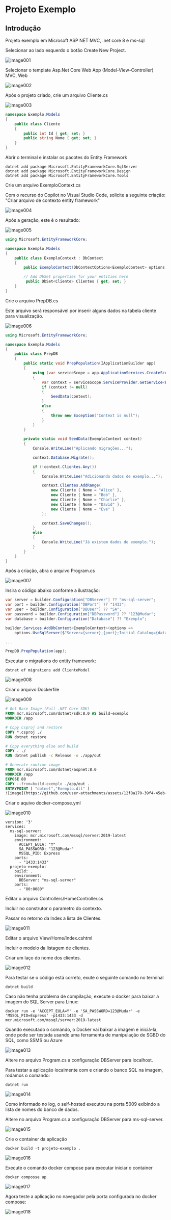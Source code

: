 # Projeto Exemplo

## Introdução
Projeto exemplo em Microsoft ASP NET MVC, .net core 8 e ms-sql

Selecionar ao lado esquerdo o botão Create New Project.

![image001](https://github.com/user-attachments/assets/5bfd2346-0f70-4821-9784-f11628c3d933)

Selecionar o template Asp.Net Core Web App (Model-View-Controller) MVC, Web

![image002](https://github.com/user-attachments/assets/78a1d509-0eb2-4d5b-8a29-a0082b9ac1c9)

Após o projeto criado, crie um arquivo Cliente.cs

![image003](https://github.com/user-attachments/assets/92657434-88f3-45a3-882d-cf64fb2a9bbd)

```c#
namespace Exemplo.Models
{
    public class Cliente
    {
        public int Id { get; set; }
        public string Nome { get; set; }
    }
}
```
Abrir o terminal e instalar os pacotes do Entity Framework

```shell
dotnet add package Microsoft.EntityFrameworkCore.SqlServer
dotnet add package Microsoft.EntityFrameworkCore.Design
dotnet add package Microsoft.EntityFrameworkCore.Tools
```


Crie um arquivo ExemploContext.cs

Com o recurso do Copilot no Visual Studio Code, solicite a seguinte criação: "Criar arquivo de contexto entity framework"

![image004](https://github.com/user-attachments/assets/d11a5895-7ee1-4af0-87d1-9ff3d392bfec)

Após a geração, este é o resultado:

![image005](https://github.com/user-attachments/assets/9ee272d0-af1b-4204-af81-cfdacfe0e43b)

```c#
using Microsoft.EntityFrameworkCore;

namespace Exemplo.Models
{
    public class ExemploContext : DbContext
    {
        public ExemploContext(DbContextOptions<ExemploContext> options) : base(options){}

        // Add DbSet properties for your entities here
         public DbSet<Cliente> Clientes { get; set; }
    }
}
```
Crie o arquivo PrepDB.cs

Este arquivo será responsável por inserir alguns dados na tabela cliente para visualização.

![image006](https://github.com/user-attachments/assets/fe86b893-9013-4af2-a421-ad4276eda3a2)

```c#
using Microsoft.EntityFrameworkCore;

namespace Exemplo.Models
{
    public class PrepDB
    {
        public static void PrepPopulation(IApplicationBuilder app)
        {
            using (var serviceScope = app.ApplicationServices.CreateScope())
            {
                var context = serviceScope.ServiceProvider.GetService<ExemploContext>();
                if (context != null)
                {
                    SeedData(context);
                }
                else
                {
                    throw new Exception("Context is null");
                }
            }
        }

        private static void SeedData(ExemploContext context)
        {
            Console.WriteLine("Aplicando migrações...");

            context.Database.Migrate();

            if (!context.Clientes.Any())
            {
                Console.WriteLine("Adicionando dados de exemplo...");

                context.Clientes.AddRange(
                    new Cliente { Nome = "Alice" },
                    new Cliente { Nome = "Bob" },
                    new Cliente { Nome = "Charlie" },
                    new Cliente { Nome = "David" },
                    new Cliente { Nome = "Eve" }
                );

                context.SaveChanges();
            }
            else
            {
                Console.WriteLine("Já existem dados de exemplo.");
            }
        }
    }
}

```


Após a criação, abra o arquivo Program.cs

![image007](https://github.com/user-attachments/assets/c0233601-a1ed-45ac-a8bb-de8e4b6b83d4)

Insira o código abaixo conforme a ilustração:

```C#
var server = builder.Configuration["DBServer"] ?? "ms-sql-server";
var port = builder.Configuration["DBPort"] ?? "1433";
var user = builder.Configuration["DBUser"] ?? "SA";
var password = builder.Configuration["DBPassword"] ?? "123@Mudar";
var database = builder.Configuration["Database"] ?? "Exemplo";

builder.Services.AddDbContext<ExemploContext>(options =>
    options.UseSqlServer($"Server={server},{port};Initial Catalog={database};User ID={user};Password={password};Encrypt=False"));

...

PrepDB.PrepPopulation(app); 

```

Executar o migrations do entity framework:

```shell
dotnet ef migrations add ClienteModel
```

![image008](https://github.com/user-attachments/assets/725a31be-4cbf-4828-a6bc-0d264e0b48ab)

Criar o arquivo Dockerfile

![image009](https://github.com/user-attachments/assets/3c9ef97a-0869-42e8-bb5c-98e542e74fcd)

```Dockerfile
# Get Base Image (Full .NET Core SDK)
FROM mcr.microsoft.com/dotnet/sdk:8.0 AS build-exemplo
WORKDIR /app

# Copy csproj and restore
COPY *.csproj ./
RUN dotnet restore

# Copy everything else and build
COPY . ./
RUN dotnet publish -c Release -o ./app/out

# Generate runtime image
FROM mcr.microsoft.com/dotnet/aspnet:8.0
WORKDIR /app
EXPOSE 80
COPY --from=build-exemplo ./app/out .
ENTRYPOINT [ "dotnet","Exemplo.dll" ]
![image](https://github.com/user-attachments/assets/12f8a170-39f4-45eb-8898-5caf2beff03d)

```

Criar o aquivo docker-compose.yml

![image010](https://github.com/user-attachments/assets/21d1fd2c-66f1-448c-a86d-e00d37842f4c)

```
version: '3'
services:
  ms-sql-server:
    image: mcr.microsoft.com/mssql/server:2019-latest
    environment:
      ACCEPT_EULA: "Y"
      SA_PASSWORD: "123@Mudar"
      MSSQL_PID: Express
    ports:
      - "1433:1433"
  projeto-exemplo:
    build: .
    environment:
      DBServer: "ms-sql-server"
    ports:
      - "80:8080"
```

Editar o arquivo Controllers/HomeController.cs

Incluir no construtor o parametro do contexto.

Passar no retorno da Index a lista de Clientes.

![image011](https://github.com/user-attachments/assets/98799f2d-b180-47ca-89be-2938ddb60656)

Editar o arquivo View/Home/Index.cshtml

Incluir o modelo da listagem de clientes.

Criar um laço do nome dos clientes.

![image012](https://github.com/user-attachments/assets/939c7bcf-fe54-4fa6-ba75-d4f9eda3073b)

Para testar se o código está correto, exute o seguinte comando no terminal

```
dotnet build 
```

Caso não tenha problema de compilação, execute o docker para baixar a imagem do SQL Server para Linux:

```
docker run -e 'ACCEPT_EULA=Y' -e 'SA_PASSWORD=123@Mudar' -e 'MSSQL_PID=Express' -p1433:1433 -d mcr.microsoft.com/mssql/server:2019-latest
```

Quando executado o comando, o Docker vai baixar a imagem e iniciá-la, onde pode ser testada usando uma ferramenta de manipulação de SGBD do SQL, como SSMS ou Azure

![image013](https://github.com/user-attachments/assets/f43eb82f-c1a6-4304-be20-38f2a6e52e28)

Altere no arquivo Program.cs a configuração DBServer para localhost.

Para testar a aplicação localmente com e criando o banco SQL na imagem, rodamos o comando:

```
dotnet run
```

![image014](https://github.com/user-attachments/assets/1c1b3b73-ec3b-4a18-8943-ab8710448548)

Como informado no log, o self-hosted executou na porta 5009 exibindo a lista de nomes do banco de dados.

Altere no arquivo Program.cs a configuração DBServer para ms-sql-server.

![image015](https://github.com/user-attachments/assets/76a64b1a-9fdc-483f-82ea-ea3feda8ed2e)

Crie o container da aplicação

```
docker build -t projeto-exemplo .
```

![image016](https://github.com/user-attachments/assets/3e48fc2b-5914-46e1-bbe1-1fbbfda698a1)

Execute o comando docker compose para executar iniciar o container

```
docker composse up
```

![image017](https://github.com/user-attachments/assets/a413917c-2eda-4d50-b0d7-6e26c187e999)

Agora teste a aplicação no navegador pela porta configurada no docker compose:

![image018](https://github.com/user-attachments/assets/a43143b6-a291-44c9-81a3-0dad49125af8)
